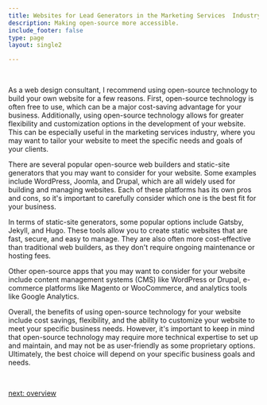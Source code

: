 ```yaml
---
title: Websites for Lead Generators in the Marketing Services  Industry
description: Making open-source more accessible.
include_footer: false
type: page
layout: single2

---
```


<br>
<p>
As a web design consultant, I recommend using open-source technology to build your own website for a few reasons. First, open-source technology is often free to use, which can be a major cost-saving advantage for your business. Additionally, using open-source technology allows for greater flexibility and customization options in the development of your website. This can be especially useful in the marketing services industry, where you may want to tailor your website to meet the specific needs and goals of your clients.

There are several popular open-source web builders and static-site generators that you may want to consider for your website. Some examples include WordPress, Joomla, and Drupal, which are all widely used for building and managing websites. Each of these platforms has its own pros and cons, so it's important to carefully consider which one is the best fit for your business.

In terms of static-site generators, some popular options include Gatsby, Jekyll, and Hugo. These tools allow you to create static websites that are fast, secure, and easy to manage. They are also often more cost-effective than traditional web builders, as they don't require ongoing maintenance or hosting fees.

Other open-source apps that you may want to consider for your website include content management systems (CMS) like WordPress or Drupal, e-commerce platforms like Magento or WooCommerce, and analytics tools like Google Analytics.

Overall, the benefits of using open-source technology for your website include cost savings, flexibility, and the ability to customize your website to meet your specific business needs. However, it's important to keep in mind that open-source technology may require more technical expertise to set up and maintain, and may not be as user-friendly as some proprietary options. Ultimately, the best choice will depend on your specific business goals and needs.

<br>

<a href="https://workdojos.com/leadgenerator/overview">next: overview</a>
<br>
</p>
